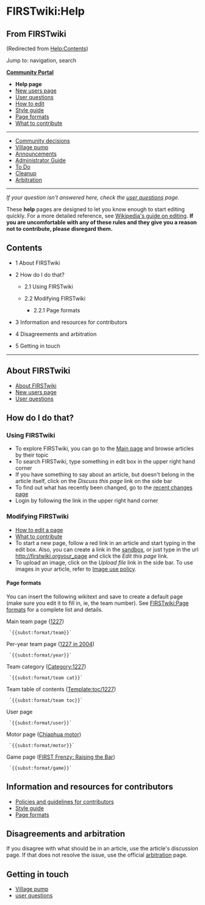 # FIRSTwiki:Help

## From FIRSTwiki

(Redirected from [Help:Contents](/index.php?title=Help:Contents&redirect=no "Help:Contents"))

Jump to: navigation, search

**[Community Portal](FIRSTwiki:Community_portal "FIRSTwiki:Community portal")**

- ****Help page****
- [New users page](FIRSTwiki:New_users_page "FIRSTwiki:New users page")
- [User questions](FIRSTwiki:User_questions "FIRSTwiki:User questions")
- [How to edit](FIRSTwiki:How_does_one_edit_a_page "FIRSTwiki:How does one edit a page")
- [Style guide](FIRSTwiki:Style_guide "FIRSTwiki:Style guide")
- [Page formats](FIRSTwiki:Page_formats "FIRSTwiki:Page formats")
- [What to contribute](FIRSTwiki:What_to_contribute "FIRSTwiki:What to contribute")

--------------------------------------------------------------------------------

- [Community decisions](FIRSTwiki:Community_decisions "FIRSTwiki:Community decisions")
- [Village pump](FIRSTwiki:Village_pump "FIRSTwiki:Village pump")
- [Announcements](FIRSTwiki:Announcements "FIRSTwiki:Announcements")
- [Administrator Guide](FIRSTwiki:Guide_for_administrators "FIRSTwiki:Guide for administrators")
- [To Do](FIRSTwiki:To_Do "FIRSTwiki:To Do")
- [Cleanup](FIRSTwiki:Cleanup "FIRSTwiki:Cleanup")
- [Arbitration](FIRSTwiki:Arbitration "FIRSTwiki:Arbitration")

--------------------------------------------------------------------------------

_If your question isn't answered here, check the [user questions](FIRSTwiki:User_Questions "FIRSTwiki:User Questions") page._

These **help** pages are designed to let you know enough to start editing quickly. For a more detailed reference, see [Wikipedia's guide on editing](http://www.wikipedia.org/wiki/How_to_edit_a_page "wikipedia:How_to_edit_a_page"). **If you are uncomfortable with any of these rules and they give you a reason not to contribute, please disregard them.**

## Contents

- 1 About FIRSTwiki
- 2 How do I do that?

  - 2.1 Using FIRSTwiki
  - 2.2 Modifying FIRSTwiki

    - 2.2.1 Page formats

- 3 Information and resources for contributors
- 4 Disagreements and arbitration
- 5 Getting in touch

--------------------------------------------------------------------------------

## About FIRSTwiki

- [About FIRSTwiki](FIRSTwiki:About "FIRSTwiki:About")
- [New users page](FIRSTwiki:New_users_page "FIRSTwiki:New users page")
- [User questions](FIRSTwiki:User_Questions "FIRSTwiki:User Questions")

## How do I do that?

### Using FIRSTwiki

- To explore FIRSTwiki, you can go to the [Main page](Main_page "Main page") and browse articles by their topic
- To search FIRSTwiki, type something in edit box in the upper right hand corner
- If you have something to say about an article, but doesn't belong in the article itself, click on the _Discuss this page_ link on the side bar
- To find out what has recently been changed, go to the [recent changes page](Special:Recentchanges "Special:Recentchanges")
- Login by following the link in the upper right hand corner

### Modifying FIRSTwiki

- [How to edit a page](FIRSTwiki:How_does_one_edit_a_page "FIRSTwiki:How does one edit a page")
- [What to contribute](FIRSTwiki:What_to_contribute "FIRSTwiki:What to contribute")
- To start a new page, follow a red link in an article and start typing in the edit box. Also, you can create a link in the [sandbox](FIRSTwiki:Sandbox "FIRSTwiki:Sandbox"), or just type in the url <http://firstwiki.orgyour_page> and click the _Edit this page_ link.
- To upload an image, click on the _Upload file_ link in the side bar. To use images in your article, refer to [Image use policy](Image_use_policy "Image use policy").

#### Page formats

You can insert the following wikitext and save to create a default page (make sure you edit it to fill in, ie, the team number). See [FIRSTwiki:Page formats](FIRSTwiki:Page_formats "FIRSTwiki:Page formats") for a complete list and details.

Main team page ([1227](1227 "1227"))

```
 `{{subst:format/team}}`
```

Per-year team page ([1227 in 2004](1227_in_2004 "1227 in 2004"))

```
 `{{subst:format/year}}`
```

Team category ([Category:1227](Category:1227 "Category:1227"))

```
 `{{subst:format/team cat}}`
```

Team table of contents ([Template:toc/1227](Template:Toc/1227 "Template:Toc/1227"))

```
 `{{subst:format/team toc}}`
```

User page

```
 `{{subst:format/user}}`
```

Motor page ([Chiaphua motor](Chiaphua_motor "Chiaphua motor"))

```
 `{{subst:format/motor}}`
```

Game page ([FIRST Frenzy: Raising the Bar](FIRST_Frenzy:_Raising_the_Bar "FIRST Frenzy: Raising the Bar"))

```
 `{{subst:format/game}}`
```

## Information and resources for contributors

- [Policies and guidelines for contributors](FIRSTwiki:Policies_and_guidelines_for_contributors "FIRSTwiki:Policies and guidelines for contributors")
- [Style guide](FIRSTwiki:Style_guide "FIRSTwiki:Style guide")
- [Page formats](FIRSTwiki:Page_formats "FIRSTwiki:Page formats")

## Disagreements and arbitration

If you disagree with what should be in an article, use the article's discussion page. If that does not resolve the issue, use the official [arbitration](FIRSTwiki:Arbitration "FIRSTwiki:Arbitration") page.

## Getting in touch

- [Village pump](FIRSTwiki:Village_pump "FIRSTwiki:Village pump")
- [user questions](FIRSTwiki:User_Questions "FIRSTwiki:User Questions")
